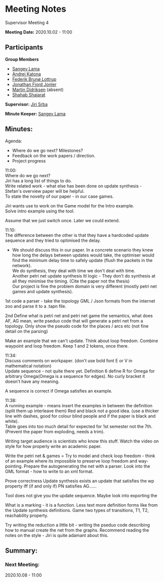 # Meeting Notes

Supervisor Meeting 4

**Meeting Date:** 2020.10.02 - 11:00

## Participants
**Group Members**
* [Sangey Lama](mailto:slama20@student.aau.dk)
* [Andrei Katona](mailto:akaton20@student.aau.dk)
* [Federik Brunø Lottrup](mailto:fbruna17@student.aau.dk)
* [Jonathan Fjord Jonler](mailto:jjanle17@student.aau.dk)
* [Martin Didriksen](mailto:mdidri15@student.aau.dk) (absent)
* [Shahab Shajarat](mailto:sshaja17@student.aau.dk)

**Supervisor:** [Jiri Srba](mailto:srba@cs.aau.dk)

**Minute Keeper:** [Sangey Lama](mailto:slama20@student.aau.dk)

## Minutes:

Agenda:
* Where do we go next? Milestones?
* Feedback on the work papers / direction.
* Project progress

11:00:  
Where do we go next?  
Jiri has a long list of things to do.  
Write related work - what else has been done on update synthesis - Stefan's overview paper will be helpful.  
To state the novelty of our paper - in our case games.

Jiri wants use to work on the Game model for the Intro example.  
Solve intro example using the tool.

Assume that we just switch once. Later we could extend.

11:10:  
The difference between the other is that they have a hardcoded update sequence and they tried to optimised the delay.
- We should discuss this in our paper. In a concrete scenario they knew how long the delays between updates would take, the optimiser would find the minimum delay time to safely update (flush the packets in the network).  
We do synthesis, they deal with time we don't deal with time.  
Another petri net update synthesis ltl logic - They don't do synthesis at all they minimise the timing. (Cite the paper not the thesis)  
Our project is fine the problem domain is very different (mostly petri net games and update synthesis).

1st code a parser - take the topology GML / Json formats from the internet zoo and parse it to a .tapn file.

2nd Define what is petri net and petri net game the semantics, what does AF, AG mean,
write pseduo code that will generate a petri net from a topology. Only show the pseudo code for the places / arcs etc (not fine detail on the parsing)

Make an example that we can't update. Think about loop freedom. Combine waypoint and loop freedom. Keep 1 and 2 tokens, once there.

11:34:  
Discuss comments on workpaper. (don't use bold font E or V in mathematical notation)  
Update sequence - not quite there yet.  Definition 6 define R for Omega for arbitrary Omega(Omega is a sequence for edges). No curly bracket it doesn't have any meaning.

A sequence is correct if Omega satisfies an example.

11:38:  
A running example - means insert the examples in between the definition (split them up interleave them) Red and black not a good idea. (use a thicker line with dashes, good for colour blind people and if the paper is black and white).  
Table goes into too much detail for expected for 1st semester not the 7th. (Prevent the paper from exploding, needs a trim).

Writing target audience is scientists who know this stuff.
Watch the video on style for how properly write an academic paper.

Write the petri net & games =
Try to model and check loop freedom - think of an example where its impossible to preserve loop freedom and way-pointing.
Prepare the autogenerating the net with a parser. Look into the GML format - how to write to an xml format.

Prove correctness
Update synthesis exists an update that satisfies the wp property iff (if and only if) PN satisfies AG......

Tool does not give you the update sequence. Maybe look into exporting the

What is a marking - it is a function. Less text more definition forms like from the Update synthesis definitions. Game two types of transitions, T1, T2, reachability property.

Try writing the reduction a little bit - writing the pseduo code describing how to manual create the net from the graphs.
Recommend reading the notes on the style - Jiri is quite adamant about this.



## Summary:



### Next Meeting:

2020.10.08 - 11:00
